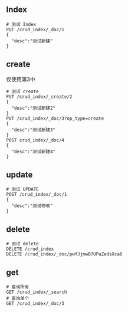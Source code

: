 ## Index

```
# 测试 Index
PUT /crud_index/_doc/1  
{
  "desc":"测试新建"
}
```

## create

仅使用第3中

```
# 测试 create
PUT /crud_index/_create/2
{
  "desc":"测试新建2"
}
PUT /crud_index/_doc/3?op_type=create
{
  "desc":"测试新建3"
}
POST crud_index/_doc/4
{
  "desc":"测试新建4"
}
```

## update

```
# 测试 UPDATE
POST /crud_index/_doc/1
{
  "desc":"测试修改"
}
```

## delete

```
# 测试 delete
DELETE /crud_index
DELETE /crud_index/_doc/pwfJjmwB7UPaZedsXca6
```

## get

```
# 查询所有
GET /crud_index/_search
# 查询单个
GET /crud_index/_doc/3
```

